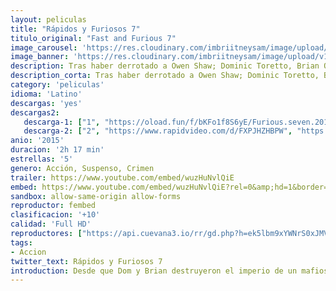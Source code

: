 ```yaml
---
layout: peliculas
title: "Rápidos y Furiosos 7"
titulo_original: "Fast and Furious 7"
image_carousel: 'https://res.cloudinary.com/imbriitneysam/image/upload/v1544056538/rapido7-poster-min.jpg'
image_banner: 'https://res.cloudinary.com/imbriitneysam/image/upload/v1544056538/rapido7-banner-min.jpg'
description: Tras haber derrotado a Owen Shaw; Dominic Toretto, Brian O’Conner y el resto del equipo regresan a Estados Unidos para llevar una vida normal, como siempre habían querido. Pero Deckard Shaw, hermano mayor de Owen, está en búsqueda de Dominic Toretto para cobrar venganza por la muerte de su hermano, situación que pone en peligro a todo el equipo. Al enterarse de la muerte de Han, la familia Rápidos y Furiosos se propone encontrar al hombre que mató a uno de los suyos, antes de que él los encuentre primero.
description_corta: Tras haber derrotado a Owen Shaw; Dominic Toretto, Brian O’Conner y el resto del equipo regresan a Estados Unidos para llevar una vida normal, como siempre habían querido. Pero Deckard Shaw, hermano mayor de Owen, está en búsqueda de ..
category: 'peliculas'
idioma: 'Latino'
descargas: 'yes'
descargas2:
   descarga-1: ["1", "https://oload.fun/f/bKFo1f8S6yE/Furious.seven.2015.%28MaxiPelis24.com%29.mp4", "https://www.google.com/s2/favicons?domain=openload.co","OpenLoad","https://res.cloudinary.com/imbriitneysam/image/upload/v1541473684/mexico.png", "Latino", "Full HD"]
   descarga-2: ["2", "https://www.rapidvideo.com/d/FXPJHZHBPW", "https://www.google.com/s2/favicons?domain=www.rapidvideo.com","RapidVideo","https://res.cloudinary.com/imbriitneysam/image/upload/v1541473684/mexico.png", "Latino", "Full HD"]
anio: '2015'
duracion: '2h 17 min'
estrellas: '5'
genero: Acción, Suspenso, Crimen
trailer: https://www.youtube.com/embed/wuzHuNvlQiE
embed: https://www.youtube.com/embed/wuzHuNvlQiE?rel=0&amp;hd=1&border=0&wmode=opaque&enablejsapi=1&modestbranding=1&controls=1&showinfo=1
sandbox: allow-same-origin allow-forms
reproductor: fembed
clasificacion: '+10'
calidad: 'Full HD'
reproductores: ["https://api.cuevana3.io/rr/gd.php?h=ek5lbm9xYWNrS0xJMVp5b21KREk0dFBLbjVkaHhkRGdrOG1jbnBpUnhhS1Z4NXVIaFp1bDVkRGNmWE9TdThUcTJOV01jNHkwbWVqVzBIMlhhdHJXcU42U3FadVkyUT09"]
tags:
- Accion
twitter_text: Rápidos y Furiosos 7
introduction: Desde que Dom y Brian destruyeron el imperio de un mafioso y se hicieron con cien millones de dólares, se encuentran en paradero desconocido; no pueden regresar a casa porque la ley los persigue. Entretanto, Hobbs ha seguido la ..
---
```












